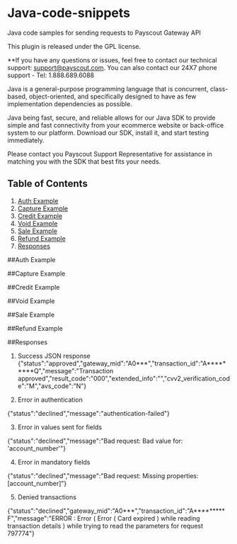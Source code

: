 # Java-code-snippets
Java code samples for sending requests to Payscout Gateway API


This plugin is released under the GPL license.

**If you have any questions or issues, feel free to contact our technical support: support@payscout.com. You can also contact our 24X7 phone support - Tel: 1.888.689.6088

Java is a general-purpose programming language that is concurrent, class-based, object-oriented, and specifically designed to have as few implementation dependencies as possible.

Java being fast, secure, and reliable allows for our Java SDK to provide simple and fast connectivity from your ecommerce website or back-office system to our platform. Download our SDK, install it, and start testing immediately.

Please contact you Payscout Support Representative for assistance in matching you with the SDK that best fits your needs.

## Table of Contents

1. [Auth Example](#auth)
1. [Capture Example](#capture)
1. [Credit Example](#credit)
1. [Void Example](#void)
1. [Sale Example](#sale)
1. [Refund Example](#refund)
1. [Responses](#responses)

##Auth Example

##Capture Example

##Credit Example

##Void Example

##Sale Example

##Refund Example

##Responses

1. Success JSON response
{"status":"approved","gateway_mid":"A0***","transaction_id":"A*********Q","message":"Transaction approved","result_code":"000","extended_info":"<token></token>","cvv2_verification_code":"M","avs_code":"N"}

2. Error in authentication

{"status":"declined","message":"authentication-failed"}

3. Error in values sent for fields

{"status":"declined","message":"Bad request: Bad value for: 'account_number'"}

4. Error in mandatory fields

{"status":"declined","message":"Bad request: Missing properties: [account_number]"}

5. Denied transactions

{"status":"declined","gateway_mid":"A0***","transaction_id":"A*********F","message":"ERROR : Error ( Error ( Card expired ) while reading transaction details ) while trying to read the parameters for request 797774"}

